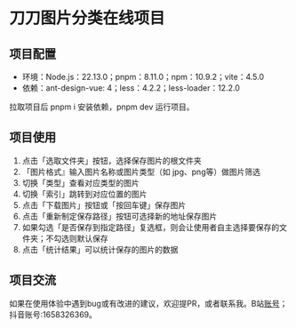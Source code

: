 # 刀刀图片分类在线项目

## 项目配置

- 环境：Node.js：22.13.0；pnpm：8.11.0；npm：10.9.2；vite：4.5.0
- 依赖：ant-design-vue: 4；less：4.2.2；less-loader：12.2.0

拉取项目后 pnpm i 安装依赖，pnpm dev 运行项目。

## 项目使用

1. 点击「选取文件夹」按钮，选择保存图片的根文件夹
2. 「图片格式』输入图片名称或图片类型（如 jpg、png等）做图片筛选
3. 切换「类型」查看对应类型的图片
4. 切换「索引」跳转到对应位置的图片
5. 点击「下载图片」按钮或「按回车键」保存图片
6. 点击「重新制定保存路径」按钮可选择新的地址保存图片
7. 如果勾选「是否保存到指定路径」复选框，则会让使用者自主选择要保存的文件夹；不勾选则默认保存
8. 点击「统计结果」可以统计保存的图片的数据

## 项目交流

如果在使用体验中遇到bug或有改进的建议，欢迎提PR，或者联系我。B站[账号](https://space.bilibili.com/383875686?spm_id_from=333.1007.0.0)；抖音账号:1658326369。
